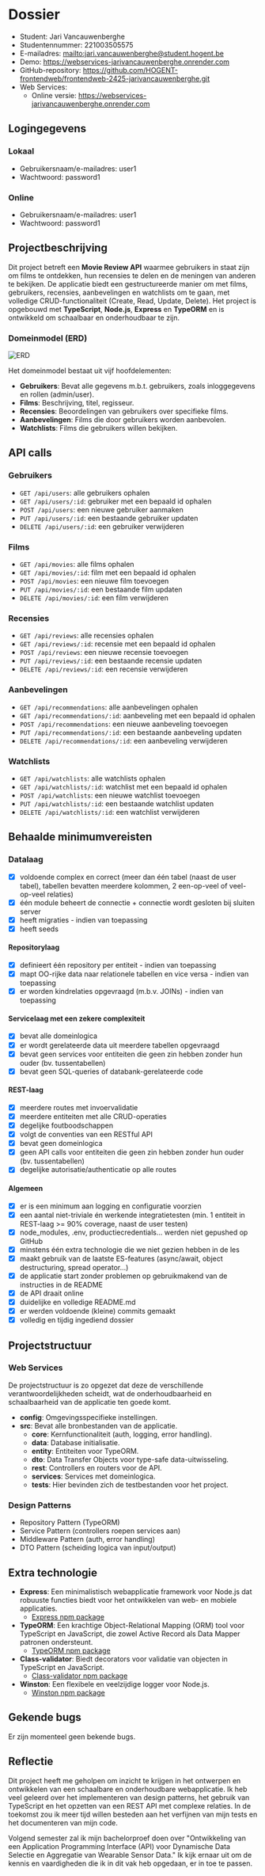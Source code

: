 # Dossier

- Student: Jari Vancauwenberghe
- Studentennummer: 221003505575
- E-mailadres: <mailto:jari.vancauwenberghe@student.hogent.be>
- Demo: <https://webservices-jarivancauwenberghe.onrender.com>
- GitHub-repository: <https://github.com/HOGENT-frontendweb/frontendweb-2425-jarivancauwenberghe.git>
- Web Services:
  - Online versie: <https://webservices-jarivancauwenberghe.onrender.com>

## Logingegevens

### Lokaal

- Gebruikersnaam/e-mailadres: user1
- Wachtwoord: password1

### Online

- Gebruikersnaam/e-mailadres: user1
- Wachtwoord: password1

## Projectbeschrijving

Dit project betreft een **Movie Review API** waarmee gebruikers in staat zijn om films te ontdekken, hun recensies te delen en de meningen van anderen te bekijken. De applicatie biedt een gestructureerde manier om met films, gebruikers, recensies, aanbevelingen en watchlists om te gaan, met volledige CRUD-functionaliteit (Create, Read, Update, Delete). Het project is opgebouwd met **TypeScript**, **Node.js**, **Express** en **TypeORM** en is ontwikkeld om schaalbaar en onderhoudbaar te zijn.

### Domeinmodel (ERD)

![ERD](./erd.png)

Het domeinmodel bestaat uit vijf hoofdelementen:

- **Gebruikers**: Bevat alle gegevens m.b.t. gebruikers, zoals inloggegevens en rollen (admin/user).
- **Films**: Beschrijving, titel, regisseur.
- **Recensies**: Beoordelingen van gebruikers over specifieke films.
- **Aanbevelingen**: Films die door gebruikers worden aanbevolen.
- **Watchlists**: Films die gebruikers willen bekijken.

## API calls

### Gebruikers

- `GET /api/users`: alle gebruikers ophalen
- `GET /api/users/:id`: gebruiker met een bepaald id ophalen
- `POST /api/users`: een nieuwe gebruiker aanmaken
- `PUT /api/users/:id`: een bestaande gebruiker updaten
- `DELETE /api/users/:id`: een gebruiker verwijderen

### Films

- `GET /api/movies`: alle films ophalen
- `GET /api/movies/:id`: film met een bepaald id ophalen
- `POST /api/movies`: een nieuwe film toevoegen
- `PUT /api/movies/:id`: een bestaande film updaten
- `DELETE /api/movies/:id`: een film verwijderen

### Recensies

- `GET /api/reviews`: alle recensies ophalen
- `GET /api/reviews/:id`: recensie met een bepaald id ophalen
- `POST /api/reviews`: een nieuwe recensie toevoegen
- `PUT /api/reviews/:id`: een bestaande recensie updaten
- `DELETE /api/reviews/:id`: een recensie verwijderen

### Aanbevelingen

- `GET /api/recommendations`: alle aanbevelingen ophalen
- `GET /api/recommendations/:id`: aanbeveling met een bepaald id ophalen
- `POST /api/recommendations`: een nieuwe aanbeveling toevoegen
- `PUT /api/recommendations/:id`: een bestaande aanbeveling updaten
- `DELETE /api/recommendations/:id`: een aanbeveling verwijderen

### Watchlists

- `GET /api/watchlists`: alle watchlists ophalen
- `GET /api/watchlists/:id`: watchlist met een bepaald id ophalen
- `POST /api/watchlists`: een nieuwe watchlist toevoegen
- `PUT /api/watchlists/:id`: een bestaande watchlist updaten
- `DELETE /api/watchlists/:id`: een watchlist verwijderen

## Behaalde minimumvereisten

### Datalaag

- [x] voldoende complex en correct (meer dan één tabel (naast de user tabel), tabellen bevatten meerdere kolommen, 2 een-op-veel of veel-op-veel relaties)
- [x] één module beheert de connectie + connectie wordt gesloten bij sluiten server
- [x] heeft migraties - indien van toepassing
- [x] heeft seeds

#### Repositorylaag

- [x] definieert één repository per entiteit - indien van toepassing
- [x] mapt OO-rijke data naar relationele tabellen en vice versa - indien van toepassing
- [x] er worden kindrelaties opgevraagd (m.b.v. JOINs) - indien van toepassing

#### Servicelaag met een zekere complexiteit

- [x] bevat alle domeinlogica
- [x] er wordt gerelateerde data uit meerdere tabellen opgevraagd
- [x] bevat geen services voor entiteiten die geen zin hebben zonder hun ouder (bv. tussentabellen)
- [x] bevat geen SQL-queries of databank-gerelateerde code

#### REST-laag

- [x] meerdere routes met invoervalidatie
- [x] meerdere entiteiten met alle CRUD-operaties
- [x] degelijke foutboodschappen
- [x] volgt de conventies van een RESTful API
- [x] bevat geen domeinlogica
- [x] geen API calls voor entiteiten die geen zin hebben zonder hun ouder (bv. tussentabellen)
- [x] degelijke autorisatie/authenticatie op alle routes

#### Algemeen

- [x] er is een minimum aan logging en configuratie voorzien
- [x] een aantal niet-triviale én werkende integratietesten (min. 1 entiteit in REST-laag >= 90% coverage, naast de user testen)
- [x] node_modules, .env, productiecredentials... werden niet gepushed op GitHub
- [x] minstens één extra technologie die we niet gezien hebben in de les
- [x] maakt gebruik van de laatste ES-features (async/await, object destructuring, spread operator...)
- [x] de applicatie start zonder problemen op gebruikmakend van de instructies in de README
- [x] de API draait online
- [x] duidelijke en volledige README.md
- [x] er werden voldoende (kleine) commits gemaakt
- [x] volledig en tijdig ingediend dossier

## Projectstructuur

### Web Services

De projectstructuur is zo opgezet dat deze de verschillende verantwoordelijkheden scheidt, wat de onderhoudbaarheid en schaalbaarheid van de applicatie ten goede komt.

- **config**: Omgevingsspecifieke instellingen.
- **src**: Bevat alle bronbestanden van de applicatie.
  - **core**: Kernfunctionaliteit (auth, logging, error handling).
  - **data**: Database initialisatie.
  - **entity**: Entiteiten voor TypeORM.
  - **dto**: Data Transfer Objects voor type-safe data-uitwisseling.
  - **rest**: Controllers en routers voor de API.
  - **services**: Services met domeinlogica.
  - **tests**: Hier bevinden zich de testbestanden voor het project.

### Design Patterns

- Repository Pattern (TypeORM)
- Service Pattern (controllers roepen services aan)
- Middleware Pattern (auth, error handling)
- DTO Pattern (scheiding logica van input/output)
  
## Extra technologie

- **Express**: Een minimalistisch webapplicatie framework voor Node.js dat robuuste functies biedt voor het ontwikkelen van web- en mobiele applicaties.
  - [Express npm package](https://www.npmjs.com/package/express)
- **TypeORM**: Een krachtige Object-Relational Mapping (ORM) tool voor TypeScript en JavaScript, die zowel Active Record als Data Mapper patronen ondersteunt.
  - [TypeORM npm package](https://www.npmjs.com/package/typeorm)
- **Class-validator**: Biedt decorators voor validatie van objecten in TypeScript en JavaScript.
  - [Class-validator npm package](https://www.npmjs.com/package/class-validator)
- **Winston**: Een flexibele en veelzijdige logger voor Node.js.
  - [Winston npm package](https://www.npmjs.com/package/winston)

## Gekende bugs

Er zijn momenteel geen bekende bugs.

## Reflectie

Dit project heeft me geholpen om inzicht te krijgen in het ontwerpen en ontwikkelen van een schaalbare en onderhoudbare webapplicatie. Ik heb veel geleerd over het implementeren van design patterns, het gebruik van TypeScript en het opzetten van een REST API met complexe relaties. In de toekomst zou ik meer tijd willen besteden aan het verfijnen van mijn tests en het documenteren van mijn code.

Volgend semester zal ik mijn bachelorproef doen over "Ontwikkeling van een Application Programming Interface (API) voor Dynamische Data Selectie en Aggregatie van Wearable Sensor Data." Ik kijk ernaar uit om de kennis en vaardigheden die ik in dit vak heb opgedaan, er in toe te passen.
